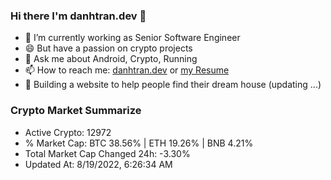 ### Hi there I'm danhtran.dev 👋

- 🔭 I’m currently working as Senior Software Engineer
- 😄 But have a passion on crypto projects
- 💬 Ask me about Android, Crypto, Running 
- 📫 How to reach me: <a href="https://danhtran.dev" target="_blank">danhtran.dev</a> or <a href="Developer-Resume.pdf" target="_blank">my Resume</a>
- 🌱 Building a website to help people find their dream house (updating ...)

### Crypto Market Summarize
- Active Crypto: 12972
- % Market Cap: BTC 38.56% | ETH 19.26% | BNB 4.21%
- Total Market Cap Changed 24h: -3.30%
- Updated At: 8/19/2022, 6:26:34 AM

